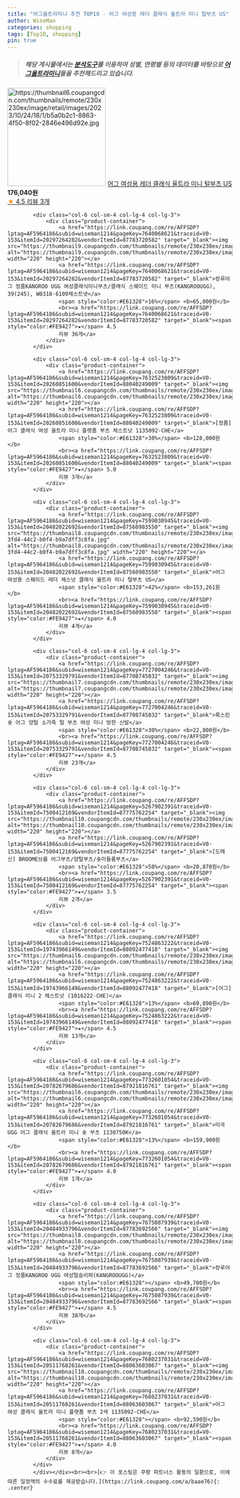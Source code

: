 ```yaml
---
title: "어그울트라미니 추천 TOP10 - 어그 여성용 레더 클래식 울트라 미니 털부츠 US"
author: WiseMan
categories: shopping
tags: [Top10, shopping]
pin: true
---
```


> ##### 해당 게시물에서는 [**분석도구**](https://itemscout.io/)를 이용하여 **성별**, **연령별** 등의 데이터를 바탕으로 [**어그울트라미니**](https://link.coupang.com/a/baae76)들을 추천해드리고 있습니다.
<div class="container"><div class="row">
            <div class="col-6 col-sm-4 col-lg-4 col-lg-3">
                <div class="product-container">
                    <a href="https://link.coupang.com/re/AFFSDP?lptag=AF5964186&subid=wiseman1214&pageKey=7555473623&traceid=V0-153&itemId=19893451821&vendorItemId=87560983517" target="_blank"><img src="https://thumbnail6.coupangcdn.com/thumbnails/remote/230x230ex/image/retail/images/2023/10/24/18/1/b5a0b2c1-8863-4f50-8f02-2846e496d92e.jpg" alt="https://thumbnail6.coupangcdn.com/thumbnails/remote/230x230ex/image/retail/images/2023/10/24/18/1/b5a0b2c1-8863-4f50-8f02-2846e496d92e.jpg" width="220" height="220"></a>
                    <a href="https://link.coupang.com/re/AFFSDP?lptag=AF5964186&subid=wiseman1214&pageKey=7555473623&traceid=V0-153&itemId=19893451821&vendorItemId=87560983517" target="_blank">어그 여성용 레더 클래식 울트라 미니 털부츠 US</a>
                    <span style="color:#E61328"></span> <b>176,040원</b>
                    <br><a href="https://link.coupang.com/re/AFFSDP?lptag=AF5964186&subid=wiseman1214&pageKey=7555473623&traceid=V0-153&itemId=19893451821&vendorItemId=87560983517" target="_blank"><span style="color:#FE9427">★</span> 4.5
                    리뷰 3개</a>
                </div>
            </div>
            
            <div class="col-6 col-sm-4 col-lg-4 col-lg-3">
                <div class="product-container">
                    <a href="https://link.coupang.com/re/AFFSDP?lptag=AF5964186&subid=wiseman1214&pageKey=7640068621&traceid=V0-153&itemId=20297264282&vendorItemId=87783720582" target="_blank"><img src="https://thumbnail9.coupangcdn.com/thumbnails/remote/230x230ex/image/vendor_inventory/3362/2c47793d87d056891545c5450ab9d439efc7a2256368e909a28c4162994b.jpeg" alt="https://thumbnail9.coupangcdn.com/thumbnails/remote/230x230ex/image/vendor_inventory/3362/2c47793d87d056891545c5450ab9d439efc7a2256368e909a28c4162994b.jpeg" width="220" height="220"></a>
                    <a href="https://link.coupang.com/re/AFFSDP?lptag=AF5964186&subid=wiseman1214&pageKey=7640068621&traceid=V0-153&itemId=20297264282&vendorItemId=87783720582" target="_blank">캉루어그 정품KANGROO UGG 여성클래식미니부츠/클래식 스웨이드 미니 부츠(KANGROOUGG), 39(245), W0318-6109체스트넷</a>
                    <span style="color:#E61328">16%</span> <b>65,000원</b>
                    <br><a href="https://link.coupang.com/re/AFFSDP?lptag=AF5964186&subid=wiseman1214&pageKey=7640068621&traceid=V0-153&itemId=20297264282&vendorItemId=87783720582" target="_blank"><span style="color:#FE9427">★</span> 4.5
                    리뷰 36개</a>
                </div>
            </div>
            
            <div class="col-6 col-sm-4 col-lg-4 col-lg-3">
                <div class="product-container">
                    <a href="https://link.coupang.com/re/AFFSDP?lptag=AF5964186&subid=wiseman1214&pageKey=7632523809&traceid=V0-153&itemId=20260851600&vendorItemId=88040249009" target="_blank"><img src="https://thumbnail6.coupangcdn.com/thumbnails/remote/230x230ex/image/vendor_inventory/f37b/950b4096a923d02c271dc5d59c6f57edcebb0497018fff1169c320cbcbdb.jpg" alt="https://thumbnail6.coupangcdn.com/thumbnails/remote/230x230ex/image/vendor_inventory/f37b/950b4096a923d02c271dc5d59c6f57edcebb0497018fff1169c320cbcbdb.jpg" width="220" height="220"></a>
                    <a href="https://link.coupang.com/re/AFFSDP?lptag=AF5964186&subid=wiseman1214&pageKey=7632523809&traceid=V0-153&itemId=20260851600&vendorItemId=88040249009" target="_blank">[정품] 어그 클래식 여성 울트라 미니 플랫폼 부츠 체스트넛 1135092-CHE</a>
                    <span style="color:#E61328">30%</span> <b>128,000원</b>
                    <br><a href="https://link.coupang.com/re/AFFSDP?lptag=AF5964186&subid=wiseman1214&pageKey=7632523809&traceid=V0-153&itemId=20260851600&vendorItemId=88040249009" target="_blank"><span style="color:#FE9427">★</span> 5.0
                    리뷰 3개</a>
                </div>
            </div>
            
            <div class="col-6 col-sm-4 col-lg-4 col-lg-3">
                <div class="product-container">
                    <a href="https://link.coupang.com/re/AFFSDP?lptag=AF5964186&subid=wiseman1214&pageKey=7599030945&traceid=V0-153&itemId=20482022692&vendorItemId=87560983550" target="_blank"><img src="https://thumbnail8.coupangcdn.com/thumbnails/remote/230x230ex/image/retail/images/2023/10/24/18/7/dbf3fe67-3fd4-44c2-b0f4-b9a7dff3c8fa.jpg" alt="https://thumbnail8.coupangcdn.com/thumbnails/remote/230x230ex/image/retail/images/2023/10/24/18/7/dbf3fe67-3fd4-44c2-b0f4-b9a7dff3c8fa.jpg" width="220" height="220"></a>
                    <a href="https://link.coupang.com/re/AFFSDP?lptag=AF5964186&subid=wiseman1214&pageKey=7599030945&traceid=V0-153&itemId=20482022692&vendorItemId=87560983550" target="_blank">어그 여성용 스웨이드 레더 체스넛 클래식 울트라 미니 털부츠 US</a>
                    <span style="color:#E61328">42%</span> <b>153,261원</b>
                    <br><a href="https://link.coupang.com/re/AFFSDP?lptag=AF5964186&subid=wiseman1214&pageKey=7599030945&traceid=V0-153&itemId=20482022692&vendorItemId=87560983550" target="_blank"><span style="color:#FE9427">★</span> 4.0
                    리뷰 4개</a>
                </div>
            </div>
            
            <div class="col-6 col-sm-4 col-lg-4 col-lg-3">
                <div class="product-container">
                    <a href="https://link.coupang.com/re/AFFSDP?lptag=AF5964186&subid=wiseman1214&pageKey=7727004246&traceid=V0-153&itemId=20753329791&vendorItemId=87708745032" target="_blank"><img src="https://thumbnail7.coupangcdn.com/thumbnails/remote/230x230ex/image/vendor_inventory/41e8/597d13550668d00d55acfb314d71df13525eae8c7001682c0c2c88a45eeb.jpg" alt="https://thumbnail7.coupangcdn.com/thumbnails/remote/230x230ex/image/vendor_inventory/41e8/597d13550668d00d55acfb314d71df13525eae8c7001682c0c2c88a45eeb.jpg" width="220" height="220"></a>
                    <a href="https://link.coupang.com/re/AFFSDP?lptag=AF5964186&subid=wiseman1214&pageKey=7727004246&traceid=V0-153&itemId=20753329791&vendorItemId=87708745032" target="_blank">룩스린 숏 어그 양털 소가죽 털 부츠 여성 미니 방한 신발</a>
                    <span style="color:#E61328">30%</span> <b>22,800원</b>
                    <br><a href="https://link.coupang.com/re/AFFSDP?lptag=AF5964186&subid=wiseman1214&pageKey=7727004246&traceid=V0-153&itemId=20753329791&vendorItemId=87708745032" target="_blank"><span style="color:#FE9427">★</span> 4.5
                    리뷰 23개</a>
                </div>
            </div>
            
            <div class="col-6 col-sm-4 col-lg-4 col-lg-3">
                <div class="product-container">
                    <a href="https://link.coupang.com/re/AFFSDP?lptag=AF5964186&subid=wiseman1214&pageKey=5267902391&traceid=V0-153&itemId=7500412169&vendorItemId=87775762254" target="_blank"><img src="https://thumbnail10.coupangcdn.com/thumbnails/remote/230x230ex/image/vendor_inventory/260f/f8627d4ee21dc84941b2d057d4f2ad7381700fddfa0dae8a7c1959fd7fa8.png" alt="https://thumbnail10.coupangcdn.com/thumbnails/remote/230x230ex/image/vendor_inventory/260f/f8627d4ee21dc84941b2d057d4f2ad7381700fddfa0dae8a7c1959fd7fa8.png" width="220" height="220"></a>
                    <a href="https://link.coupang.com/re/AFFSDP?lptag=AF5964186&subid=wiseman1214&pageKey=5267902391&traceid=V0-153&itemId=7500412169&vendorItemId=87775762254" target="_blank">[도매신] BROOME브룸 어그부츠/양털부츠/숏미들롱부츠</a>
                    <span style="color:#E61328">58%</span> <b>20,870원</b>
                    <br><a href="https://link.coupang.com/re/AFFSDP?lptag=AF5964186&subid=wiseman1214&pageKey=5267902391&traceid=V0-153&itemId=7500412169&vendorItemId=87775762254" target="_blank"><span style="color:#FE9427">★</span> 3.5
                    리뷰 2개</a>
                </div>
            </div>
            
            <div class="col-6 col-sm-4 col-lg-4 col-lg-3">
                <div class="product-container">
                    <a href="https://link.coupang.com/re/AFFSDP?lptag=AF5964186&subid=wiseman1214&pageKey=7524863222&traceid=V0-153&itemId=19743966149&vendorItemId=88092477418" target="_blank"><img src="https://thumbnail6.coupangcdn.com/thumbnails/remote/230x230ex/image/vendor_inventory/270e/162133c643225a1500164abbe21d4f7734420c4f6de937fd74280aafef78.png" alt="https://thumbnail6.coupangcdn.com/thumbnails/remote/230x230ex/image/vendor_inventory/270e/162133c643225a1500164abbe21d4f7734420c4f6de937fd74280aafef78.png" width="220" height="220"></a>
                    <a href="https://link.coupang.com/re/AFFSDP?lptag=AF5964186&subid=wiseman1214&pageKey=7524863222&traceid=V0-153&itemId=19743966149&vendorItemId=88092477418" target="_blank">[어그] 클래식 미니 2 체스트넛 (1016222-CHE)</a>
                    <span style="color:#E61328">13%</span> <b>69,890원</b>
                    <br><a href="https://link.coupang.com/re/AFFSDP?lptag=AF5964186&subid=wiseman1214&pageKey=7524863222&traceid=V0-153&itemId=19743966149&vendorItemId=88092477418" target="_blank"><span style="color:#FE9427">★</span> 4.5
                    리뷰 13개</a>
                </div>
            </div>
            
            <div class="col-6 col-sm-4 col-lg-4 col-lg-3">
                <div class="product-container">
                    <a href="https://link.coupang.com/re/AFFSDP?lptag=AF5964186&subid=wiseman1214&pageKey=7732601054&traceid=V0-153&itemId=20782679686&vendorItemId=87921816761" target="_blank"><img src="https://thumbnail6.coupangcdn.com/thumbnails/remote/230x230ex/image/vendor_inventory/920d/8d61c28a54744dcbc670c3c7733437ad0b6637fde9fb71f576c2fc5b3b9f.jpg" alt="https://thumbnail6.coupangcdn.com/thumbnails/remote/230x230ex/image/vendor_inventory/920d/8d61c28a54744dcbc670c3c7733437ad0b6637fde9fb71f576c2fc5b3b9f.jpg" width="220" height="220"></a>
                    <a href="https://link.coupang.com/re/AFFSDP?lptag=AF5964186&subid=wiseman1214&pageKey=7732601054&traceid=V0-153&itemId=20782679686&vendorItemId=87921816761" target="_blank">미국 UGG 어그 클래식 울트라 미니 숏 부츠 1130750K</a>
                    <span style="color:#E61328">13%</span> <b>159,900원</b>
                    <br><a href="https://link.coupang.com/re/AFFSDP?lptag=AF5964186&subid=wiseman1214&pageKey=7732601054&traceid=V0-153&itemId=20782679686&vendorItemId=87921816761" target="_blank"><span style="color:#FE9427">★</span> 4.0
                    리뷰 1개</a>
                </div>
            </div>
            
            <div class="col-6 col-sm-4 col-lg-4 col-lg-3">
                <div class="product-container">
                    <a href="https://link.coupang.com/re/AFFSDP?lptag=AF5964186&subid=wiseman1214&pageKey=7675087939&traceid=V0-153&itemId=20484933796&vendorItemId=87783692566" target="_blank"><img src="https://thumbnail8.coupangcdn.com/thumbnails/remote/230x230ex/image/vendor_inventory/5313/4ac8bca9bebca93f45ec92971e7b0f9f59a4a308fc2c2c7dbb98a234ac18.jpg" alt="https://thumbnail8.coupangcdn.com/thumbnails/remote/230x230ex/image/vendor_inventory/5313/4ac8bca9bebca93f45ec92971e7b0f9f59a4a308fc2c2c7dbb98a234ac18.jpg" width="220" height="220"></a>
                    <a href="https://link.coupang.com/re/AFFSDP?lptag=AF5964186&subid=wiseman1214&pageKey=7675087939&traceid=V0-153&itemId=20484933796&vendorItemId=87783692566" target="_blank">캉루어그 정품KANGROO UGG 여성털슬리퍼(KANGROOUGG)</a>
                    <span style="color:#E61328"></span> <b>49,700원</b>
                    <br><a href="https://link.coupang.com/re/AFFSDP?lptag=AF5964186&subid=wiseman1214&pageKey=7675087939&traceid=V0-153&itemId=20484933796&vendorItemId=87783692566" target="_blank"><span style="color:#FE9427">★</span> 4.5
                    리뷰 38개</a>
                </div>
            </div>
            
            <div class="col-6 col-sm-4 col-lg-4 col-lg-3">
                <div class="product-container">
                    <a href="https://link.coupang.com/re/AFFSDP?lptag=AF5964186&subid=wiseman1214&pageKey=7680237031&traceid=V0-153&itemId=20511768261&vendorItemId=88063603067" target="_blank"><img src="https://thumbnail10.coupangcdn.com/thumbnails/remote/230x230ex/image/vendor_inventory/a49d/2e63702dc085f4ca5b4a372f901c74b103a36a0f556a478835d4fef3b9cf.png" alt="https://thumbnail10.coupangcdn.com/thumbnails/remote/230x230ex/image/vendor_inventory/a49d/2e63702dc085f4ca5b4a372f901c74b103a36a0f556a478835d4fef3b9cf.png" width="220" height="220"></a>
                    <a href="https://link.coupang.com/re/AFFSDP?lptag=AF5964186&subid=wiseman1214&pageKey=7680237031&traceid=V0-153&itemId=20511768261&vendorItemId=88063603067" target="_blank">어그 여성 클래식 울트라 미니 플랫폼 부츠 2색 1135092-CHE</a>
                    <span style="color:#E61328"></span> <b>92,590원</b>
                    <br><a href="https://link.coupang.com/re/AFFSDP?lptag=AF5964186&subid=wiseman1214&pageKey=7680237031&traceid=V0-153&itemId=20511768261&vendorItemId=88063603067" target="_blank"><span style="color:#FE9427">★</span> 4.0
                    리뷰 8개</a>
                </div>
            </div>
            </div></div><br><br>[👉 이 포스팅은 쿠팡 파트너스 활동의 일환으로, 이에 따른 일정액의 수수료를 제공받습니다.](https://link.coupang.com/a/baae76){: .center}